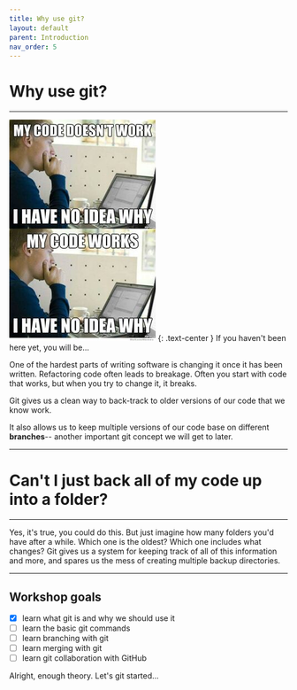 ```yaml
---
title: Why use git?
layout: default
parent: Introduction
nav_order: 5
---
```


# Why use git?
---

!["why does my code work?"](../resized/code-no-idea.jpg)
{: .text-center }
If you haven't been here yet, you will be...

One of the hardest parts of writing software is changing it once it has been written. 
Refactoring code often leads to breakage. Often you start with code that works, but when you try to change it, it breaks. 

Git gives us a clean way to back-track to older versions of our code that we know work. 

It also allows us to keep multiple versions of our code base on different __branches__-- another important git concept we will get to later.

---

# Can't I just back all of my code up into a folder?
---

Yes, it's true, you could do this. But just imagine how many folders you'd have after a while. Which one is the oldest? Which one includes what changes? Git gives us a system for keeping track of all of this information and more, and spares us the mess of creating multiple backup directories.

---

## Workshop goals
- [x] learn what git is and why we should use it
- [ ] learn the basic git commands
- [ ] learn branching with git
- [ ] learn merging with git
- [ ] learn git collaboration with GitHub

Alright, enough theory. Let's git started...
